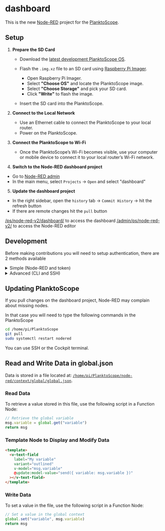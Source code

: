 # dashboard

This is the new [Node-RED](https://nodered.org/) project for the [PlanktoScope](https://www.planktoscope.org/).

## Setup

1. **Prepare the SD Card**

   - Download the [latest development PlanktoScope OS](https://github.com/PlanktoScope/PlanktoScope/blob/main/documentation/docs/community/contribute/tips-and-tricks.md#development-os).

   - Flash the `.img.xz` file to an SD card using [Raspberry Pi Imager](https://www.raspberrypi.com/software/).

     - Open Raspberry Pi Imager.
     - Select **"Choose OS"** and locate the PlanktoScope image.
     - Select **"Choose Storage"** and pick your SD card.
     - Click **"Write"** to flash the image.

   - Insert the SD card into the PlanktoScope.

2. **Connect to the Local Network**

   - Use an Ethernet cable to connect the PlanktoScope to your local router.
   - Power on the PlanktoScope.

3. **Connect the PlanktoScope to Wi-Fi**

   - Once the PlanktoScope’s Wi-Fi becomes visible, use your computer or mobile device to connect it to your local router’s Wi-Fi network.

4. **Switch to the Node-RED dashboard project**

- Go to [Node-RED admin](http://planktoscope.local/admin/ps/node-red-v2/)
- In the main menu, select `Projects` → `Open` and select "dashboard"

5. **Update the dashboard project**

- In the right sidebar, open the `history` tab → `Commit History` → hit the refresh button
- If there are remote changes hit the `pull` button

[/ps/node-red-v2/dashboard/](http://planktoscope.local/ps/node-red-v2/dashboard/) to access the dashboard
[/admin/ps/node-red-v2/](http://planktoscope.local/admin/ps/node-red-v2/) to access the Node-RED editor

## Development

Before making contributions you will need to setup authentication, there are 2 methods available

<!-- TODO: Once the PlanktoScope is secured use SSH with passphrase only? -->

<details>
  <summary>Simple (Node-RED and token)</summary>

- Go to https://github.com/settings/personal-access-tokens
- `Generate new token`
- `Token name`: "PlanktoScope dashboard"
- `Resource owner`: "PlanktoScope"
- `Repository access` → `Only select repositories` select `PlanktoScope/dashboard`
- `Permissions` → `Repository permissions` → `Contents` select `Read and Write`
- Hit `Generate token`

Copy the token somehwere safe.

When using the Node-RED GUI to push changes, you will be prompted for git username and password.

Use your GitHub username and the generated token as password.

</details>

<details>
  <summary>Advanced (CLI and SSH)</summary>

See [Development Environment](https://github.com/PlanktoScope/PlanktoScope/blob/main/documentation/docs/community/contribute/tips-and-tricks.md#development-environment) then:

```sh
cd PlanktoScope/node-red/projects/dashboard
git remote set-url origin git@github.com:PlanktoScope/dashboard.git
git fetch origin
git checkout main
git pull

# use Git CLI instead of Node-RED history tab
```

</details>

## Updating PlanktoScope

If you pull changes on the dashboard project, Node-RED may complain about missing nodes.

In that case you will need to type the following commands in the PlanktoScope

```sh
cd /home/pi/PlanktoScope
git pull
sudo systemctl restart nodered
```

You can use SSH or the Cockpit terminal.

## Read and Write Data in global.json

Data is stored in a file located at: [`/home/pi/PlanktoScope/node-red/context/global/global.json`](http://planktoscope.local/admin/fs/files/home/pi/PlanktoScope/node-red/context/global/global.json).

### Read Data

To retrieve a value stored in this file, use the following script in a Function Node:

```javascript
// Retrieve the global variable
msg.variable = global.get("variable")
return msg
```

### Template Node to Display and Modify Data

```html
<template>
  <v-text-field
    label="My variable"
    variant="outlined"
    v-model="msg.variable"
    @update:model-value="send({ variable: msg.variable })"
  ></v-text-field>
</template>
```

### Write Data

To set a value in the file, use the following script in a Function Node:

```javascript
// Set a value in the global context
global.set("variable", msg.variable)
return msg
```
